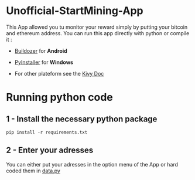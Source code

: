 # Unofficial-StartMining-App
This App allowed you tu monitor your reward simply by putting your bitcoin and ethereum address.
You can run this app directly with python or compile it :


* [Buildozer](https://buildozer.readthedocs.io/en/latest/installation.html) for **Android**

* [PyInstaller](https://pyinstaller.org/en/stable/installation.html) for **Windows**

* For other plateform see the [Kivy Doc](https://kivy.org/doc/stable/gettingstarted/packaging.html)


# Running python code

## 1 - Install the necessary python package
```
pip install -r requirements.txt
```

## 2 - Enter your adresses
You can either put your adresses in the option menu of the App or hard coded them in [data.py](/data.py)
